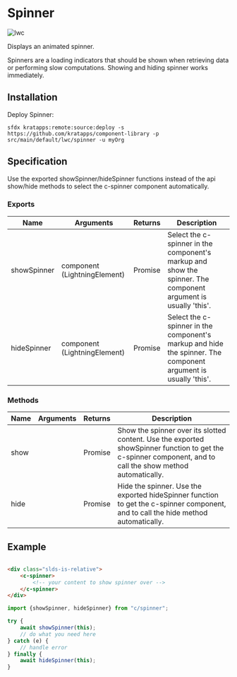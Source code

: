 # Spinner

![lwc](https://img.shields.io/badge/LWC-component-blue)

Displays an animated spinner.

Spinners are a loading indicators that should be shown when retrieving data or performing slow computations. Showing and
hiding spinner works immediately.

## Installation

Deploy Spinner:

```
sfdx kratapps:remote:source:deploy -s https://github.com/kratapps/component-library -p src/main/default/lwc/spinner -u myOrg
```

## Specification

Use the exported showSpinner/hideSpinner functions instead of the api show/hide methods to select the c-spinner
component automatically.

### Exports

| Name        | Arguments                    | Returns | Description                                                                                                    |
|-------------|------------------------------|---------|----------------------------------------------------------------------------------------------------------------|
| showSpinner | component (LightningElement) | Promise | Select the c-spinner in the component's markup and show the spinner. The component argument is usually 'this'. |
| hideSpinner | component (LightningElement) | Promise | Select the c-spinner in the component's markup and hide the spinner. The component argument is usually 'this'. |

### Methods

| Name | Arguments | Returns | Description                                                                                                                                                 |
|------|-----------|---------|-------------------------------------------------------------------------------------------------------------------------------------------------------------|
| show |           | Promise | Show the spinner over its slotted content. Use the exported showSpinner function to get the c-spinner component, and to call the show method automatically. |
| hide |           | Promise | Hide the spinner. Use the exported hideSpinner function to get the c-spinner component, and to call the hide method automatically.                          |

## Example

```html

<div class="slds-is-relative">
    <c-spinner>
        <!-- your content to show spinner over -->
    </c-spinner>
</div>
```

```js
import {showSpinner, hideSpinner} from "c/spinner";

try {
    await showSpinner(this);
    // do what you need here
} catch (e) {
    // handle error
} finally {
    await hideSpinner(this);
}
```
